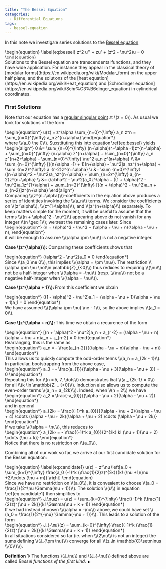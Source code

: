 ```yaml
---
title: "The Bessel Equation"
categories:
  - Differential Equations
tags:
  - bessel-equation
---
```


In this note we investigate series solutions to the [Bessel equation](https://www.encyclopediaofmath.org/index.php/Bessel_equation)
<div class="mathjax">\begin{equation} \label{eq:bessel}
  z^2 u'' + zu' + (z^2 - \nu^2)u = 0
\end{equation}</div>
Solutions to the Bessel equation are transcendental functions, and they have wide application. For instance they appear in the classical theory 
of [modular forms](https://en.wikipedia.org/wiki/Modular_form) on the upper half plane, and the solutions of the 
[heat equation](https://en.wikipedia.org/wiki/Heat_equation) and 
[Schrodinger equation](https://en.wikipedia.org/wiki/Schr%C3%B6dinger_equation)
in cylindrical coordinates. 

### First Solutions

Note that our equation has a [regular singular point](https://en.wikipedia.org/wiki/Regular_singular_point) at \\(z = 0\\). As usual we look for
solutions of the form
<div class="mathjax">\begin{equation*} 
  u(z) = z^\alpha \sum_{n=0}^{\infty} a_n z^n = \sum_{n=0}^{\infty} a_n z^{n+\alpha}
\end{equation*}</div>
where \\(a_0 \ne 0\\). Substituting this into equation \ref{eq:bessel} yields
<div class="mathjax">\begin{align*}
  0 
    &= 
  \sum_{n=0}^{\infty} (n+\alpha)(n+\alpha -1)z^{n+\alpha} 
    + \sum_{n=0}^{\infty} (n+\alpha) z^{n+\alpha}
    + \sum_{n=0}^{\infty} a_n z^{n+2+\alpha} 
	- \sum_{n=0}^{\infty} \nu^2 a_n z^{n+\alpha} \\
    &=
  \sum_{n=0}^{\infty} [((n+\alpha -1) + 1)(n+\alpha) - \nu^2]a_nz^{n+\alpha} + \sum_{n=2}^{\infty} a_{n-2}z^{n+\alpha} \\
    &=
  \sum_{n=0}^{\infty} ((n+\alpha)^2 - \nu^2)a_nz^{n+\alpha} + \sum_{n=2}^{\infty} a_{n-2}z^{n+\alpha} \\
    &=
  (\alpha^2 - \nu^2)a_0z^\alpha + ((1 + \alpha)^2 - \nu^2)a_1z^{1+\alpha} + \sum_{n=2}^{\infty} [((n + \alpha)^2 - \nu^2)a_n + a_{n-2}]z^{n+\alpha}
\end{align*}</div>
Comparing \\(z^{n+\alpha}\\)-coefficients in the equation above produces a series of identities involving the \\(a_n\\) terms. We consider the 
coefficients on \\(z^\alpha\\), \\(z^{1+\alpha}\\), and \\(z^{n+\alpha}\\) separately. 
To keep matters simple for the moment, it will be useful to assume that the terms \\((n + \alpha)^2 - \nu^2\\) appearing above do not vanish
for any integer \\(n \geq 1\\); we treat the remaining cases later. Since 
<div class="mathjax">\begin{equation*}
  (n + \alpha)^2 - \nu^2 = (\alpha + \nu + n)(\alpha - \nu + n),
\end{equation*}</div>
it will be enough to assume \\(\alpha \pm \nu\\) is not a negative integer.

**Case \\(z^{\alpha}\\):** Comparing these coefficients shows that
<div class="mathjax">\begin{equation*}
  (\alpha^2 - \nu^2)a_0 = 0
\end{equation*}</div>
Since \\(a_0 \ne 0\\), this implies \\(\alpha = \pm \nu\\). The restriction \\(\alpha \pm \nu \not\in \mathbb{Z}_{<0}\\) thus reduces to requiring
\\(\nu\\) not be a half-integer when \\(\alpha = -\nu\\) (resp. \\(\nu\\) not be a negative half-integer when \\(\alpha = \nu\\)).

**Case \\(z^{\alpha + 1}\\):** From this coefficient we obtain
<div class="mathjax">\begin{equation*}
  ((1 - \alpha)^2 - \nu^2)a_1 = (\alpha - \nu + 1)(\alpha + \nu + 1)a_1 = 0
\end{equation*}</div>
We have assumed \\((\alpha \pm \nu) \ne - 1\\), so the above implies \\(a_1 = 0\\). 

**Case \\(z^{\alpha + n}\\):** This time we obtain a recurrence of the form
<div class="mathjax">\begin{equation*} 
  [(n + \alpha)^2 - \nu^2]a_n + a_{n-2} = (\alpha - \nu + n)(\alpha + \nu + n)a_n + a_{n-2} = 0
\end{equation*}</div>
Rearranging, this is the same as
<div class="mathjax">\begin{equation*} 
  a_n = - \frac{a_{n-2}}{(\alpha - \nu + n)(\alpha - \nu + n)} 
\end{equation*}</div>
This allows us to quickly compute the odd-order terms \\(a_n = a_{2k - 1}\\). In particular, bootstrapping from the above case, 
<div class="mathjax">\begin{equation*} 
  a_3 = - \frac{a_{1}}{(\alpha - \nu + 3)(\alpha - \nu + 3)} = 0
\end{equation*}</div>
Repeating this for \\(n = 5, 7, \dots\\) demonstrates that \\(a _ {2k-1} = 0\\) for all \\(k \in \mathbb{Z} _ {>0}\\).
Induction also allows us to compute the even-order terms \\(a_n = a_{2k}\\). Indeed, when \\(n = 2\\) we have
<div class="mathjax">\begin{equation*} 
  a_2 = \frac{-a_{0}}{(\alpha - \nu + 2)(\alpha - \nu + 2)}
\end{equation*}</div>
and in general
<div class="mathjax">\begin{equation*} 
  a_{2k} = \frac{(-1)^k a_{0}}{(\alpha - \nu + 2)(\alpha - \nu + 4) \cdots (\alpha - \nu + 2k)(\alpha + \nu + 2) \cdots (\alpha - \nu + 2k)}
\end{equation*}</div>
If we take \\(\alpha = \nu\\), this reduces to
<div class="mathjax">\begin{equation*} 
  a_{2k} = - \frac{(-1)^k a_{0}}{2^{2k} k! (\nu + 1)(\nu + 2) \cdots (\nu + k)}
\end{equation*}</div>
Notice that there is no restriction on \\(a_0\\). 

Combining all of our work so far, we arrive at our first candidate solution for the Bessel equation:
<div class="mathjax">\begin{equation} \label{eq:candidate1} 
  u(z) = z^\nu \left[a_0 + \sum_{k=1}^{\infty} \frac{a_0 (-1)^k (\frac{1}{2}z)^{2k}}{k! (\nu +1)(\nu +2)\cdots (\nu + m)} \right]
\end{equation}</div>
Since we have no restriction on \\(a_0\\), it is convenient to choose \\(a_0 = \frac{1}{2^\nu \Gamma(\nu + 1)}\\). The solution \\(u\\)
in equation \ref{eq:candidate1} then simplifies to
<div class="mathjax">\begin{equation*} 
  J_\nu(z) = u(z) = \sum_{k=0}^{\infty} \frac{(-1)^k (\frac{1}{2}z)^{\nu + 2k}}{k! \Gamma(\nu + k + 1)}
\end{equation*}</div>
If we had instead choosen \\(\alpha = -\nu\\) above, we could have set \\(a_0 = \frac{1}{2^{-\nu} \Gamma(-\nu + 1)}\\). This leads to a solution
of the form
<div class="mathjax">\begin{equation*} 
  J_{-\nu}(z) = \sum_{k=0}^{\infty} \frac{(-1)^k (\frac{1}{2}z)^{\nu + 2k}}{k! \Gamma(\nu + k + 1)}
\end{equation*}</div>
In all situations considered so far (ie. when \\(2\nu\\) is not an integer) the sums defining \\(J_{\pm \nu}\\) converge for all 
\\(z \in \mathbb{C}\setminus \\{0\\}\\).

**Definition 1:** The functions \\(J_\nu\\) and \\(J_{-\nu}\\) defined above are called *Bessel functions of the first kind*.
∎
